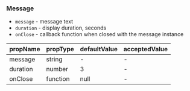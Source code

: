 ### Message

* `message` \- message text
* `duration` \- display duration, seconds
* `onClose` \- callback function when closed with the message instance

|  propName  | propType | defaultValue | acceptedValue |
| ---------- | -------- | ------------ | ------------- |
| message    | string   | -            | -             |
| duration   | number   | 3            | -             |
| onClose    | function | null         | -             |
